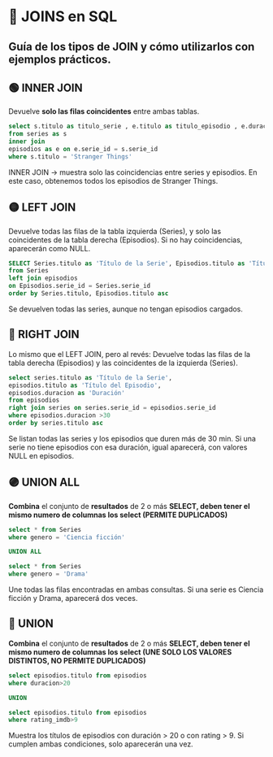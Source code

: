 # 🔗 JOINS en SQL 
Guía de los tipos de **JOIN** y cómo utilizarlos con ejemplos prácticos.  
---
## 🟢 INNER JOIN
Devuelve **solo las filas coincidentes** entre ambas tablas.  
```sql
select s.titulo as titulo_serie , e.titulo as titulo_episodio , e.duracion 
from series as s
inner join 
episodios as e on e.serie_id = s.serie_id
where s.titulo = 'Stranger Things'
```
INNER JOIN → muestra solo las coincidencias entre series y episodios.
En este caso, obtenemos todos los episodios de Stranger Things.

## 🟡 LEFT JOIN

Devuelve todas las filas de la tabla izquierda (Series), y solo las coincidentes de la tabla derecha (Episodios).
Si no hay coincidencias, aparecerán como NULL.

```sql
SELECT Series.titulo as 'Título de la Serie', Episodios.titulo as 'Título del Episodio', Episodios.rating_imdb as 'Rating IMDB'
from Series
left join episodios
on Episodios.serie_id = Series.serie_id
order by Series.titulo, Episodios.titulo asc
```
Se devuelven todas las series, aunque no tengan episodios cargados.

## 🔵 RIGHT JOIN

Lo mismo que el LEFT JOIN, pero al revés:
Devuelve todas las filas de la tabla derecha (Episodios) y las coincidentes de la izquierda (Series).

```sql
select series.titulo as 'Título de la Serie',
episodios.titulo as 'Título del Episodio',
episodios.duracion as 'Duración'
from episodios 
right join series on series.serie_id = episodios.serie_id
where episodios.duracion >30
order by series.titulo asc
```
Se listan todas las series y los episodios que duren más de 30 min.
Si una serie no tiene episodios con esa duración, igual aparecerá, con valores NULL en episodios.

## 🟣 UNION ALL

**Combina** el conjunto de **resultados** de 2 o más **SELECT, deben tener el mismo numero de columnas los select (PERMITE DUPLICADOS)**

```sql
select * from Series 
where genero = 'Ciencia ficción'

UNION ALL

select * from Series 
where genero = 'Drama'
```
Une todas las filas encontradas en ambas consultas.
Si una serie es Ciencia ficción y Drama, aparecerá dos veces.

## 🔴 UNION

**Combina** el conjunto de **resultados** de 2 o más **SELECT, deben tener el mismo numero de columnas los select (UNE SOLO LOS VALORES DISTINTOS, NO PERMITE DUPLICADOS)**

```sql
select episodios.titulo from episodios
where duracion>20

UNION

select episodios.titulo from episodios
where rating_imdb>9
```
Muestra los títulos de episodios con duración > 20 o con rating > 9.
Si cumplen ambas condiciones, solo aparecerán una vez.
